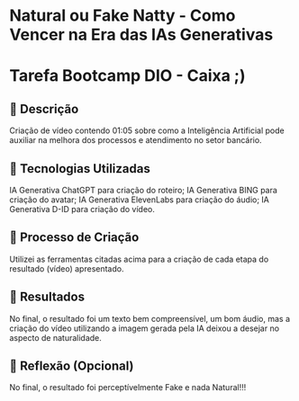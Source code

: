 # Natural ou Fake Natty - Como Vencer na Era das IAs Generativas


# Tarefa Bootcamp DIO - Caixa ;)

## 📒 Descrição
Criação de vídeo contendo 01:05 sobre como a Inteligência Artificial pode auxiliar na melhora dos processos e atendimento no setor bancário.

## 🤖 Tecnologias Utilizadas
IA Generativa ChatGPT para criação do roteiro;
IA Generativa BING para criação do avatar;
IA Generativa ElevenLabs para criação do áudio;
IA Generativa D-ID para criação do vídeo.

## 🧐 Processo de Criação
Utilizei as ferramentas citadas acima para a criação de cada etapa do resultado (vídeo) apresentado.

## 🚀 Resultados
No final, o resultado foi um texto bem compreensível, um bom áudio, mas a criação do vídeo utilizando a imagem gerada pela IA deixou a desejar no aspecto de naturalidade. 

## 💭 Reflexão (Opcional)
No final, o resultado foi perceptívelmente Fake e nada Natural!!!
